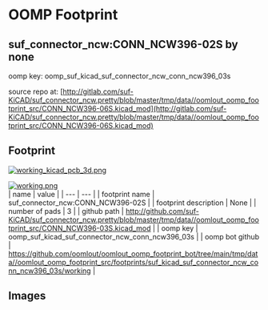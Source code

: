 # OOMP Footprint  
## suf_connector_ncw:CONN_NCW396-02S  by none  
  
oomp key: oomp_suf_kicad_suf_connector_ncw_conn_ncw396_03s  
  
source repo at: [http://gitlab.com/suf-KiCAD/suf_connector_ncw.pretty/blob/master/tmp/data//oomlout_oomp_footprint_src/CONN_NCW396-06S.kicad_mod](http://gitlab.com/suf-KiCAD/suf_connector_ncw.pretty/blob/master/tmp/data//oomlout_oomp_footprint_src/CONN_NCW396-06S.kicad_mod)  
## Footprint  
  
[![working_kicad_pcb_3d.png](working_kicad_pcb_3d_600.png)](working_kicad_pcb_3d.png)  
  
[![working.png](working_600.png)](working.png)  
| name | value | 
| --- | --- | 
| footprint name | suf_connector_ncw:CONN_NCW396-02S | 
| footprint description | None | 
| number of pads | 3 | 
| github path | http://github.com/suf-KiCAD/suf_connector_ncw.pretty/blob/master/tmp/data//oomlout_oomp_footprint_src/CONN_NCW396-03S.kicad_mod | 
| oomp key | oomp_suf_kicad_suf_connector_ncw_conn_ncw396_03s | 
| oomp bot github | https://github.com/oomlout/oomlout_oomp_footprint_bot/tree/main/tmp/data//oomlout_oomp_footprint_src/footprints/suf_kicad_suf_connector_ncw_conn_ncw396_03s/working | 
## Images  
